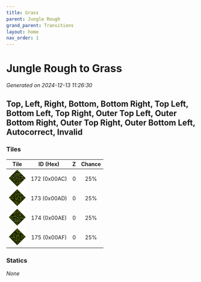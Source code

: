 ```yaml
---
title: Grass
parent: Jungle Rough
grand_parent: Transitions
layout: home
nav_order: 1
---
```


# Jungle Rough to Grass

_Generated on 2024-12-13 11:26:30_

## Top, Left, Right, Bottom, Bottom Right, Top Left, Bottom Left, Top Right, Outer Top Left, Outer Bottom Right, Outer Top Right, Outer Bottom Left, Autocorrect, Invalid

### Tiles

| Tile | ID (Hex) | Z | Chance |
|:----:|:--------:|:--:|:------:|
| ![0x00AC](../../assets/tiles/0x00AC.png) | 172 (0x00AC) | 0 | 25% |
| ![0x00AD](../../assets/tiles/0x00AD.png) | 173 (0x00AD) | 0 | 25% |
| ![0x00AE](../../assets/tiles/0x00AE.png) | 174 (0x00AE) | 0 | 25% |
| ![0x00AF](../../assets/tiles/0x00AF.png) | 175 (0x00AF) | 0 | 25% |

### Statics

_None_

